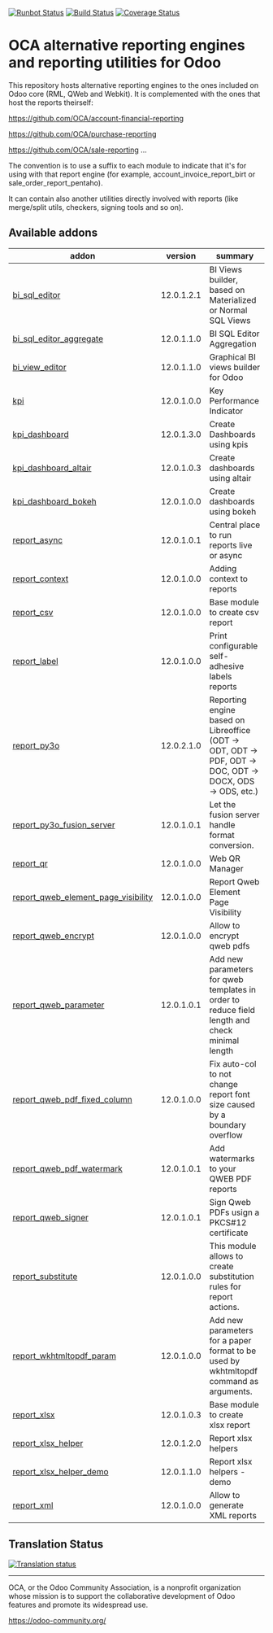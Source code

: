 [![Runbot Status](https://runbot.odoo-community.org/runbot/badge/flat/143/12.0.svg)](https://runbot.odoo-community.org/runbot/repo/github-com-oca-reporting-engine-143)
[![Build Status](https://travis-ci.org/OCA/reporting-engine.svg?branch=12.0)](https://travis-ci.org/OCA/reporting-engine)
[![Coverage Status](https://img.shields.io/coveralls/OCA/reporting-engine.svg)](https://coveralls.io/r/OCA/reporting-engine?branch=12.0)

OCA alternative reporting engines and reporting utilities for Odoo
==================================================================

This repository hosts alternative reporting engines to the ones included on Odoo core (RML, QWeb and Webkit). It is complemented with the ones that host the reports theirself:

https://github.com/OCA/account-financial-reporting

https://github.com/OCA/purchase-reporting

https://github.com/OCA/sale-reporting
...

The convention is to use a suffix to each module to indicate that it's for using with that report engine (for example, account_invoice_report_birt or sale_order_report_pentaho).

It can contain also another utilities directly involved with reports (like merge/split utils, checkers, signing tools and so on).

[//]: # (addons)

Available addons
----------------
addon | version | summary
--- | --- | ---
[bi_sql_editor](bi_sql_editor/) | 12.0.1.2.1 | BI Views builder, based on Materialized or Normal SQL Views
[bi_sql_editor_aggregate](bi_sql_editor_aggregate/) | 12.0.1.1.0 | BI SQL Editor Aggregation
[bi_view_editor](bi_view_editor/) | 12.0.1.1.0 | Graphical BI views builder for Odoo
[kpi](kpi/) | 12.0.1.0.0 | Key Performance Indicator
[kpi_dashboard](kpi_dashboard/) | 12.0.1.3.0 | Create Dashboards using kpis
[kpi_dashboard_altair](kpi_dashboard_altair/) | 12.0.1.0.3 | Create dashboards using altair
[kpi_dashboard_bokeh](kpi_dashboard_bokeh/) | 12.0.1.0.0 | Create dashboards using bokeh
[report_async](report_async/) | 12.0.1.0.1 | Central place to run reports live or async
[report_context](report_context/) | 12.0.1.0.0 | Adding context to reports
[report_csv](report_csv/) | 12.0.1.0.0 | Base module to create csv report
[report_label](report_label/) | 12.0.1.0.0 | Print configurable self-adhesive labels reports
[report_py3o](report_py3o/) | 12.0.2.1.0 | Reporting engine based on Libreoffice (ODT -> ODT, ODT -> PDF, ODT -> DOC, ODT -> DOCX, ODS -> ODS, etc.)
[report_py3o_fusion_server](report_py3o_fusion_server/) | 12.0.1.0.1 | Let the fusion server handle format conversion.
[report_qr](report_qr/) | 12.0.1.0.0 | Web QR Manager
[report_qweb_element_page_visibility](report_qweb_element_page_visibility/) | 12.0.1.0.0 | Report Qweb Element Page Visibility
[report_qweb_encrypt](report_qweb_encrypt/) | 12.0.1.0.0 | Allow to encrypt qweb pdfs
[report_qweb_parameter](report_qweb_parameter/) | 12.0.1.0.1 | Add new parameters for qweb templates in order to reduce field length and check minimal length
[report_qweb_pdf_fixed_column](report_qweb_pdf_fixed_column/) | 12.0.1.0.0 | Fix auto-col to not change report font size caused by a boundary overflow
[report_qweb_pdf_watermark](report_qweb_pdf_watermark/) | 12.0.1.0.1 | Add watermarks to your QWEB PDF reports
[report_qweb_signer](report_qweb_signer/) | 12.0.1.0.1 | Sign Qweb PDFs usign a PKCS#12 certificate
[report_substitute](report_substitute/) | 12.0.1.0.0 | This module allows to create substitution rules for report actions.
[report_wkhtmltopdf_param](report_wkhtmltopdf_param/) | 12.0.1.0.0 | Add new parameters for a paper format to be used by wkhtmltopdf command as arguments.
[report_xlsx](report_xlsx/) | 12.0.1.0.3 | Base module to create xlsx report
[report_xlsx_helper](report_xlsx_helper/) | 12.0.1.2.0 | Report xlsx helpers
[report_xlsx_helper_demo](report_xlsx_helper_demo/) | 12.0.1.1.0 | Report xlsx helpers - demo
[report_xml](report_xml/) | 12.0.1.0.0 | Allow to generate XML reports

[//]: # (end addons)


## Translation Status

[![Translation status](https://translation.odoo-community.org/widgets/reporting-engine-12-0/-/multi-auto.svg)](https://translation.odoo-community.org/engage/reporting-engine-12-0/?utm_source=widget)

----

OCA, or the Odoo Community Association, is a nonprofit organization whose
mission is to support the collaborative development of Odoo features and
promote its widespread use.

https://odoo-community.org/
